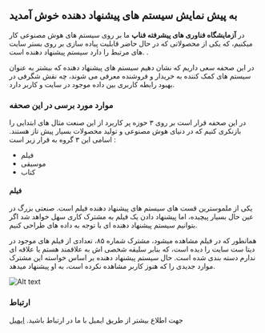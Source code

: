 ## به پیش نمایش سیستم های پیشنهاد دهنده خوش آمدید

در **آزمایشگاه فناوری های پیشرفته فناپ** ما بر روی سیستم های هوش مصنوعی کار میکنیم، که یکی از محصولاتی که در حال حاضر قابلیت پیاده سازی بر روی بستر سایت های مرتبط را دارد سیستم پیشنهاد دهنده است. . 

در این صحفه سعی داریم که نشان دهیم سیستم های پیشنهاد دهنده که بیشتر به عنوان سیستم های کمک کننده به خریدار و فروشنده معرفی می شوند، چه نقش شگرفی در بهبود رابطه کاربری بین داده موجود در سایت و کاربر دارد. 

### موارد مورد برسی در این صحفه

در این صحفه قرار است بر روی ۳ حوزه پر کاربرد از این صنعت مثال های ابتدایی را بازنکری کنیم که در دنیای هوش مصنوعی و تولید محصولات بسیار پیش تاز هستند. اسامی این ۳ گروه به قرار زیر است : 

- فیلم
- موسیقی
- کتاب

#### فیلم

یکی از ملموسترین قست های سیستم های پیشنهاد دهنده فیلم است. صنعتی بزرگ در عین حال بسیار پیچیده، اما پیشنهاد دادن یک فیلم به مشترک کاری سهل خواهد شد اگر بتوانیم سیستم پیشنهاد دهنده ای با توجه به داده های طراحی کنیم.  

همانطور که در فیلم مشاهده میشود، مشترک شماره ۸۵، تعدادی از فیلم های موجود در دیتا ست سایت را دیده است، که بنابر سلیقه شخصی اش به علاقمند هستم یا علاقه ای ندارم دسته بندی شده است. حال سیستم پیشنهاد دهنده بر اساس خواسته این مشترک موارد جدیدی را که هنوز کاربر مشاهده نکرده است، به او پیشنهاد میدهد.


![Alt text](https://github.com/abmadani/Recommendation/blob/master/ezgif.com-video-to-gif.gif) 
### ارتباط 

جهت اطلاع بیشتر از طریق ایمیل با ما در ارتباط باشید.
[ایمیل](mailto:abolfazl.madani71@gmail.com?subject=[GitHub]%20Recommendation)
